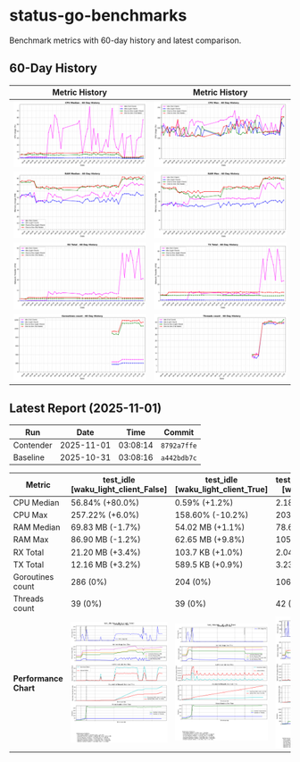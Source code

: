 # status-go-benchmarks

Benchmark metrics with 60-day history and latest comparison.

## 60-Day History

| Metric History                                                     | Metric History                                               |
|--------------------------------------------------------------------|--------------------------------------------------------------|
| ![cpu_median_history.png](docs/cpu_median_history.png)             | ![cpu_max_history.png](docs/cpu_max_history.png)             |
| ![ram_median_history.png](docs/ram_median_history.png)             | ![ram_max_history.png](docs/ram_max_history.png)             |
| ![rx_total_history.png](docs/rx_total_history.png)                 | ![tx_total_history.png](docs/tx_total_history.png)           |
| ![goroutines_count_history.png](docs/goroutines_count_history.png) | ![threads_count_history.png](docs/threads_count_history.png) |

## Latest Report (2025-11-01)

| Run       | Date       | Time     | Commit      |
|-----------|------------|----------|-------------|
| Contender | 2025-11-01 | 03:08:14 | `8792a7ffe` |
| Baseline  | 2025-10-31 | 03:08:16 | `a442bdb7c` |

| Metric                | test_idle<br>[waku_light_client_False]                                                                                             | test_idle<br>[waku_light_client_True]                                                                                            | test_one_to_one_messages<br>[waku_light_client_True]                                                                                                           | test_one_to_one_messages<br>[waku_light_client_False]                                                                                                            |
|-----------------------|------------------------------------------------------------------------------------------------------------------------------------|----------------------------------------------------------------------------------------------------------------------------------|----------------------------------------------------------------------------------------------------------------------------------------------------------------|------------------------------------------------------------------------------------------------------------------------------------------------------------------|
| CPU Median            | 56.84% (+80.0%)                                                                                                                    | 0.59% (+1.2%)                                                                                                                    | 2.18% (-1.9%)                                                                                                                                                  | 3.93% (+14.4%)                                                                                                                                                   |
| CPU Max               | 257.22% (+6.0%)                                                                                                                    | 158.60% (-10.2%)                                                                                                                 | 203.11% (+6.1%)                                                                                                                                                | 204.83% (-0.2%)                                                                                                                                                  |
| RAM Median            | 69.83 MB (-1.7%)                                                                                                                   | 54.02 MB (+1.1%)                                                                                                                 | 78.66 MB (-2.2%)                                                                                                                                               | 82.67 MB (+5.3%)                                                                                                                                                 |
| RAM Max               | 86.90 MB (-1.2%)                                                                                                                   | 62.65 MB (+9.8%)                                                                                                                 | 105.45 MB (-0.8%)                                                                                                                                              | 109.14 MB (+1.3%)                                                                                                                                                |
| RX Total              | 21.20 MB (+3.4%)                                                                                                                   | 103.7 KB (+1.0%)                                                                                                                 | 2.04 MB (+1.0%)                                                                                                                                                | 2.87 MB (+4.2%)                                                                                                                                                  |
| TX Total              | 12.16 MB (+3.2%)                                                                                                                   | 589.5 KB (+0.9%)                                                                                                                 | 3.23 MB (+0.9%)                                                                                                                                                | 5.16 MB (+0.3%)                                                                                                                                                  |
| Goroutines count      | 286 (0%)                                                                                                                           | 204 (0%)                                                                                                                         | 1061 (+0.2%)                                                                                                                                                   | 1150 (+1.3%)                                                                                                                                                     |
| Threads count         | 39 (0%)                                                                                                                            | 39 (0%)                                                                                                                          | 42 (+5.0%)                                                                                                                                                     | 40 (+2.6%)                                                                                                                                                       |
| **Performance Chart** | ![test_idle[waku_light_client_False]](benchmarks/20251101T030814_8792a7ffe/test_idle[waku_light_client_False]-20251101-030004.png) | ![test_idle[waku_light_client_True]](benchmarks/20251101T030814_8792a7ffe/test_idle[waku_light_client_True]-20251101-030140.png) | ![test_one_to_one_messages[waku_light_client_True]](benchmarks/20251101T030814_8792a7ffe/test_one_to_one_messages[waku_light_client_True]-20251101-030729.png) | ![test_one_to_one_messages[waku_light_client_False]](benchmarks/20251101T030814_8792a7ffe/test_one_to_one_messages[waku_light_client_False]-20251101-030433.png) |
